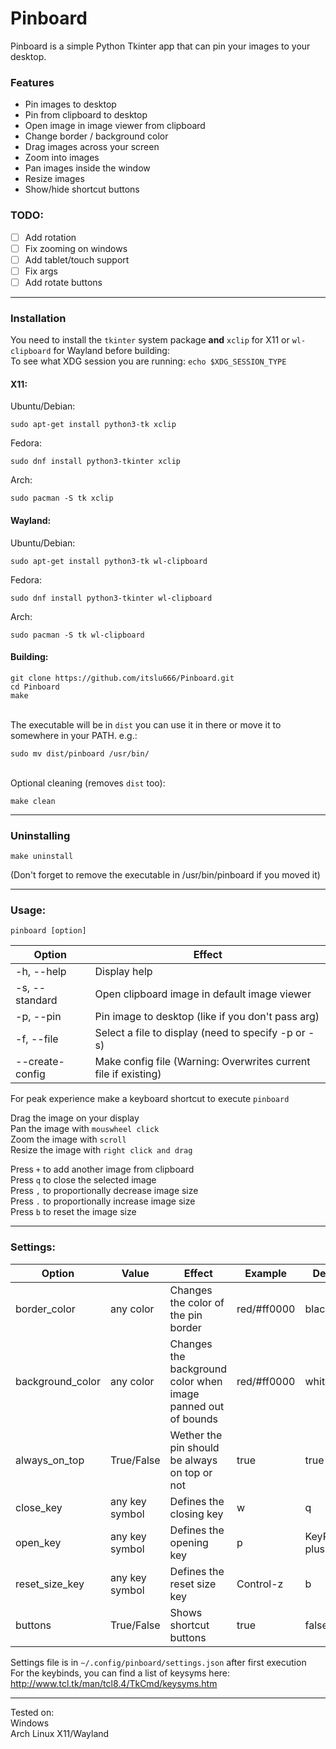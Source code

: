 # Pinboard
Pinboard is a simple Python Tkinter app that can pin your images to your desktop.

### Features
- Pin images to desktop
- Pin from clipboard to desktop
- Open image in image viewer from clipboard
- Change border / background color
- Drag images across your screen
- Zoom into images
- Pan images inside the window
- Resize images
- Show/hide shortcut buttons

### TODO:
- [ ] Add rotation
- [ ] Fix zooming on windows
- [ ] Add tablet/touch support
- [ ] Fix args
- [ ] Add rotate buttons

---
### Installation
You need to install the `tkinter` system package **and** `xclip` for X11 or `wl-clipboard` for Wayland before building:\
To see what XDG session you are running: `echo $XDG_SESSION_TYPE`

#### X11:
Ubuntu/Debian: 

    sudo apt-get install python3-tk xclip

Fedora:

    sudo dnf install python3-tkinter xclip

Arch: 
    
    sudo pacman -S tk xclip

#### Wayland:
Ubuntu/Debian: 

    sudo apt-get install python3-tk wl-clipboard

Fedora: 

    sudo dnf install python3-tkinter wl-clipboard

Arch:

    sudo pacman -S tk wl-clipboard

#### Building:
    git clone https://github.com/itslu666/Pinboard.git
    cd Pinboard
    make
\
The executable will be in `dist` you can use it in there or move it to somewhere in your PATH. e.g.:
        
    sudo mv dist/pinboard /usr/bin/
\
Optional cleaning (removes `dist` too):

    make clean

---
### Uninstalling
    make uninstall
(Don't forget to remove the executable in /usr/bin/pinboard if you moved it)

---
### Usage:
    pinboard [option]
Option |   Effect
--  |   --
-h, --help  |   Display help
-s, --standard  | Open clipboard image in default image viewer
-p, --pin   |   Pin image to desktop (like if you don't pass arg)
-f, --file  |   Select a file to display (need to specify -p or -s)
--create-config |   Make config file (Warning: Overwrites current file if existing)

For peak experience make a keyboard shortcut to execute `pinboard`

Drag the image on your display\
Pan the image with `mouswheel click`\
Zoom the image with `scroll`\
Resize the image with `right click and drag`

Press `+` to add another image from clipboard\
Press `q` to close the selected image\
Press `,` to proportionally decrease image size\
Press `.` to proportionally increase image size\
Press `b` to reset the image size

---
### Settings:
Option  |   Value   |   Effect  |   Example |   Default
--  |   --  |   --  |   --  |   ---
border_color    |   any color   |   Changes the color of the pin border |   red/#ff0000 |   black
background_color    |   any color   |   Changes the background color when image panned out of bounds    |   red/#ff0000 |   white
always_on_top   |   True/False  |   Wether the pin should be always on top or not   |   true    |   true
close_key   |   any key symbol    |   Defines the closing key |   w   |   q
open_key    |   any key symbol    |   Defines the opening key |   p   | KeyPress-plus
reset_size_key  |   any key symbol  |   Defines the reset size key  |   Control-z   |   b
buttons |   True/False  |   Shows shortcut buttons  |   true    |   false

Settings file is in `~/.config/pinboard/settings.json` after first execution\
For the keybinds, you can find a list of keysyms here: http://www.tcl.tk/man/tcl8.4/TkCmd/keysyms.htm

---
Tested on:\
Windows\
Arch Linux X11/Wayland